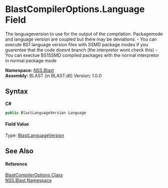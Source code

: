 # BlastCompilerOptions.Language Field
 

The languageversion to use for the output of the compilation. Packagemode and language version are coupled but there may be deviations: - You can execute BS1 language version files with SSMD package modes if you guarentee that the code doesnt branch (the interpretor wont check this) - You can exectue BS1SSMD compiled packages with the normal interpretor in normal package mode

**Namespace:**&nbsp;<a href="N_NSS_Blast">NSS.Blast</a><br />**Assembly:**&nbsp;BLAST (in BLAST.dll) Version: 1.0.0

## Syntax

**C#**<br />
``` C#
public BlastLanguageVersion Language
```


#### Field Value
Type: <a href="T_NSS_Blast_BlastLanguageVersion">BlastLanguageVersion</a>

## See Also


#### Reference
<a href="T_NSS_Blast_BlastCompilerOptions">BlastCompilerOptions Class</a><br /><a href="N_NSS_Blast">NSS.Blast Namespace</a><br />